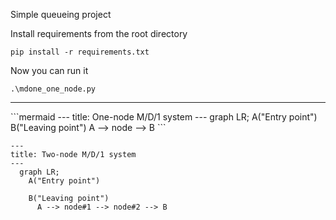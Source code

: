 ﻿Simple queueing project

Install requirements from the root directory

```
pip install -r requirements.txt
```
Now you can run it

```
.\mdone_one_node.py
```

<hr>
```mermaid
---
title: One-node M/D/1 system
---
  graph LR;
  A("Entry point")
  B("Leaving point")
      A --> node --> B
```


```mermaid
---
title: Two-node M/D/1 system
---
  graph LR;
    A("Entry point")

    B("Leaving point")
      A --> node#1 --> node#2 --> B
```
